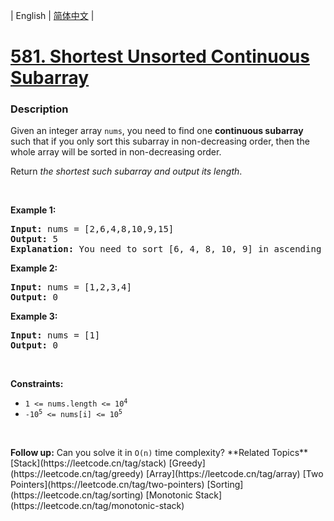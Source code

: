 | English | [简体中文](README.md) |

# [581. Shortest Unsorted Continuous Subarray](https://leetcode.cn/problems/shortest-unsorted-continuous-subarray)
 ### Description
<p>Given an integer array <code>nums</code>, you need to find one <b>continuous subarray</b> such that if you only sort this subarray in non-decreasing order, then the whole array will be sorted in non-decreasing order.</p>

<p>Return <em>the shortest such subarray and output its length</em>.</p>

<p>&nbsp;</p>
<p><strong class="example">Example 1:</strong></p>

<pre>
<strong>Input:</strong> nums = [2,6,4,8,10,9,15]
<strong>Output:</strong> 5
<strong>Explanation:</strong> You need to sort [6, 4, 8, 10, 9] in ascending order to make the whole array sorted in ascending order.
</pre>

<p><strong class="example">Example 2:</strong></p>

<pre>
<strong>Input:</strong> nums = [1,2,3,4]
<strong>Output:</strong> 0
</pre>

<p><strong class="example">Example 3:</strong></p>

<pre>
<strong>Input:</strong> nums = [1]
<strong>Output:</strong> 0
</pre>

<p>&nbsp;</p>
<p><strong>Constraints:</strong></p>

<ul>
	<li><code>1 &lt;= nums.length &lt;= 10<sup>4</sup></code></li>
	<li><code>-10<sup>5</sup> &lt;= nums[i] &lt;= 10<sup>5</sup></code></li>
</ul>

<p>&nbsp;</p>
<strong>Follow up:</strong> Can you solve it in <code>O(n)</code> time complexity?
**Related Topics**  [Stack](https://leetcode.cn/tag/stack) [Greedy](https://leetcode.cn/tag/greedy) [Array](https://leetcode.cn/tag/array) [Two Pointers](https://leetcode.cn/tag/two-pointers) [Sorting](https://leetcode.cn/tag/sorting) [Monotonic Stack](https://leetcode.cn/tag/monotonic-stack) 